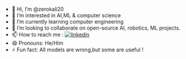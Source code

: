 - 👋 Hi, I’m @zerokali20
- 👀 I’m interested in AI,ML & computer science
- 🌱 I’m currently learning computer engineering
- 💞️ I’m looking to collaborate on open-source AI, robotics, ML projects.
- 📫 How to reach me : [![linkedin](https://img.shields.io/badge/LinkedIn-Profile-blue)](https://www.linkedin.com/in/bhagya-karunanayake-b52085270/)
- 😄 Pronouns: He/Him
- ⚡ Fun fact: All models are wrong,but some are useful !

<!---
zerokali20/zerokali20 is a ✨ special ✨ repository because its `README.md` (this file) appears on your GitHub profile.
You can click the Preview link to take a look at your changes.
--->
